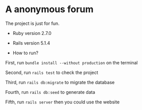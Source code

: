# A anonymous forum

The project is just for fun.

* Ruby version 2.7.0

* Rails version 5.1.4

* How to run?

First, run ` bundle install --without production ` on the terminal

Second, run ` rails test ` to check the project

Third, run ` rails db:migrate ` to migrate the database

Fourth, run ` rails db:seed ` to generate data

Fifth, run ` rails server ` then you could use the website
